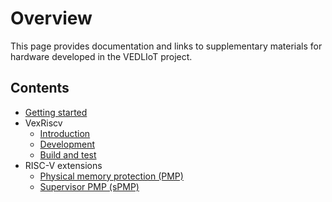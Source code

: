 # Overview
This page provides documentation and links to supplementary materials for hardware developed in the VEDLIoT project. 

## Contents
- [Getting started](quickstart.md)
- VexRiscv
  - [Introduction](vexriscv_intro.md)
  - [Development](vexriscv_dev.md)
  - [Build and test](vexriscv_build.md)
- RISC-V extensions
  - [Physical memory protection (PMP)](riscv_pmp.md)
  - [Supervisor PMP (sPMP)](riscv_spmp.md)